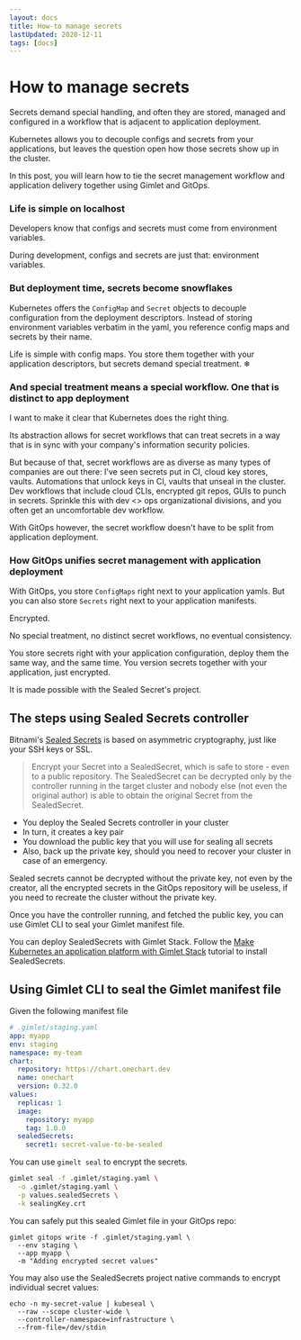```yaml
---
layout: docs
title: How-to manage secrets
lastUpdated: 2020-12-11
tags: [docs]
---
```


# How to manage secrets

Secrets demand special handling, and often they are stored, managed and configured in a workflow that is adjacent to application deployment.

Kubernetes allows you to decouple configs and secrets from your applications, but leaves the question open how those secrets show up in the cluster.

In this post, you will learn how to tie the secret management workflow and application delivery together using Gimlet and GitOps.

### Life is simple on localhost

Developers know that configs and secrets must come from environment variables.

During development, configs and secrets are just that: environment variables.

### But deployment time, secrets become snowflakes

Kubernetes offers the `ConfigMap` and `Secret` objects to decouple configuration from the deployment descriptors.
Instead of storing environment variables verbatim in the yaml, you reference config maps and secrets by their name.

Life is simple with config maps. You store them together with your application descriptors, but secrets demand special treatment. ❄

### And special treatment means a special workflow. One that is distinct to app deployment

I want to make it clear that Kubernetes does the right thing.

Its abstraction allows for secret workflows that can treat secrets in a way that is in sync with your company's information security policies.

But because of that, secret workflows are as diverse as many types of companies are out there:
I've seen secrets put in CI, cloud key stores, vaults. Automations that unlock keys in CI, vaults that unseal in the cluster.
Dev workflows that include cloud CLIs, encrypted git repos, GUIs to punch in secrets.
Sprinkle this with dev <> ops organizational divisions, and you often get an uncomfortable dev workflow.

With GitOps however, the secret workflow doesn't have to be split from application deployment.

### How GitOps unifies secret management with application deployment

With GitOps, you store `ConfigMaps` right next to your application yamls.
But you can also store `Secrets` right next to your application manifests.

Encrypted.

No special treatment, no distinct secret workflows, no eventual consistency.

You store secrets right with your application configuration, deploy them the same way, and the same time.
You version secrets together with your application, just encrypted.

It is made possible with the Sealed Secret's project.

## The steps using Sealed Secrets controller

Bitnami's [Sealed Secrets](https://github.com/bitnami-labs/sealed-secrets) is based on asymmetric cryptography, just like your SSH keys or SSL.

> Encrypt your Secret into a SealedSecret, which is safe to store - even to a public repository. The SealedSecret can be decrypted only by the controller running in the target cluster and nobody else (not even the original author) is able to obtain the original Secret from the SealedSecret.

- You deploy the Sealed Secrets controller in your cluster
- In turn, it creates a key pair
- You download the public key that you will use for sealing all secrets
- Also, back up the private key, should you need to recover your cluster in case of an emergency.

Sealed secrets cannot be decrypted without the private key, not even by the creator,
all the encrypted secrets in the GitOps repository will be useless, if you need to recreate the cluster without the private key.

Once you have the controller running, and fetched the public key, you can use Gimlet CLI to seal your Gimlet manifest file.

You can deploy SealedSecrets with Gimlet Stack. Follow the [Make Kubernetes an application platform with Gimlet Stack](/docs/make-kubernetes-an-application-platform-with-gimlet-stack) tutorial to install SealedSecrets.

## Using Gimlet CLI to seal the Gimlet manifest file

Given the following manifest file
```yaml
# .gimlet/staging.yaml
app: myapp
env: staging
namespace: my-team
chart:
  repository: https://chart.onechart.dev
  name: onechart
  version: 0.32.0
values:
  replicas: 1
  image:
    repository: myapp
    tag: 1.0.0
  sealedSecrets:
    secret1: secret-value-to-be-sealed
```

You can use `gimelt seal` to encrypt the secrets.

```bash
gimlet seal -f .gimlet/staging.yaml \
  -o .gimlet/staging.yaml \
  -p values.sealedSecrets \
  -k sealingKey.crt
```

You can safely put this sealed Gimlet file in your GitOps repo:

```
gimlet gitops write -f .gimlet/staging.yaml \
  --env staging \
  --app myapp \
  -m "Adding encrypted secret values"
```

You may also use the SealedSecrets project native commands to encrypt individual secret values:

```
echo -n my-secret-value | kubeseal \
  --raw --scope cluster-wide \
  --controller-namespace=infrastructure \
  --from-file=/dev/stdin
```
